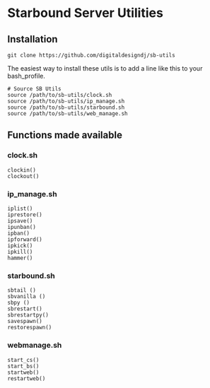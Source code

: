 # Starbound Server Utilities

## Installation

	git clone https://github.com/digitaldesigndj/sb-utils

The easiest way to install these utils is to add a line like this to your bash_profile.


	# Source SB Utils
	source /path/to/sb-utils/clock.sh
	source /path/to/sb-utils/ip_manage.sh
	source /path/to/sb-utils/starbound.sh
	source /path/to/sb-utils/web_manage.sh


## Functions made available

### clock.sh

	clockin()
	clockout()

### ip_manage.sh

	iplist()
	iprestore()
	ipsave()
	ipunban()
	ipban()
	ipforward()
	ipkick()
	ipkill()
	hammer()

### starbound.sh

	sbtail ()
	sbvanilla ()
	sbpy ()
	sbrestart()
	sbrestartpy()
	savespawn()
	restorespawn() 

### webmanage.sh

	start_cs()
	start_bs()
	startweb()
	restartweb()

